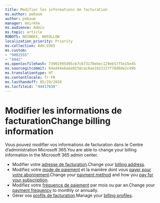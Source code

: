 ```yaml
---
title: Modifier les informations de facturation
ms.author: pebaum
author: pebaum
manager: mnirkhe
ms.audience: Admin
ms.topic: article
ROBOTS: NOINDEX, NOFOLLOW
localization_priority: Priority
ms.collection: Adm_O365
ms.custom:
- "9002555"
- "4942"
ms.openlocfilehash: 73901995d95cb7cb73170ebec129eb57f5e15e45
ms.sourcegitcommit: 64ed44e6ada9250cac8ae1621157f78d0de2c49b
ms.translationtype: HT
ms.contentlocale: fr-FR
ms.lasthandoff: 05/29/2020
ms.locfileid: "44417638"
---
```

# <a name="change-billing-information"></a><span data-ttu-id="931a6-102">Modifier les informations de facturation</span><span class="sxs-lookup"><span data-stu-id="931a6-102">Change billing information</span></span>

<span data-ttu-id="931a6-103">Vous pouvez modifier vos informations de facturation dans le Centre d’administration Microsoft 365.</span><span class="sxs-lookup"><span data-stu-id="931a6-103">You are able to change your billing information in the Microsoft 365 admin center.</span></span> 

- <span data-ttu-id="931a6-104">Modifier votre [adresse de facturation](https://docs.microsoft.com/microsoft-365/commerce/billing-and-payments/change-your-billing-addresses).</span><span class="sxs-lookup"><span data-stu-id="931a6-104">Change your [billing address](https://docs.microsoft.com/microsoft-365/commerce/billing-and-payments/change-your-billing-addresses).</span></span>
- <span data-ttu-id="931a6-105">Modifiez votre [mode de paiement](https://docs.microsoft.com/microsoft-365/commerce/billing-and-payments/manage-payment-methods) et la manière dont vous [payer pour votre abonnement](https://docs.microsoft.com/microsoft-365/commerce/billing-and-payments/pay-for-your-subscription).</span><span class="sxs-lookup"><span data-stu-id="931a6-105">Change your [payment method](https://docs.microsoft.com/microsoft-365/commerce/billing-and-payments/manage-payment-methods) and how you [pay for your subscription](https://docs.microsoft.com/microsoft-365/commerce/billing-and-payments/pay-for-your-subscription).</span></span>
- <span data-ttu-id="931a6-106">Modifiez votre [fréquence de paiement](https://docs.microsoft.com/microsoft-365/commerce/billing-and-payments/change-payment-frequency) par mois ou par an.</span><span class="sxs-lookup"><span data-stu-id="931a6-106">Change your [payment frequency](https://docs.microsoft.com/microsoft-365/commerce/billing-and-payments/change-payment-frequency) to monthly or annually.</span></span>
- <span data-ttu-id="931a6-107">Gérer vos [profils de facturation](https://docs.microsoft.com/microsoft-365/commerce/billing-and-payments/manage-billing-profiles).</span><span class="sxs-lookup"><span data-stu-id="931a6-107">Manage your [billing profiles](https://docs.microsoft.com/microsoft-365/commerce/billing-and-payments/manage-billing-profiles).</span></span>
